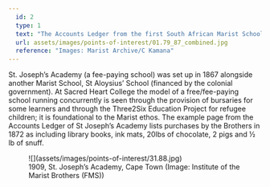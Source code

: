 ```yaml
---
  id: 2
  type: 1
  text: "The Accounts Ledger from the first South African Marist School, St. Joseph’s Academy in Cape Town, kept in the Marist Archive."
  url: assets/images/points-of-interest/01.79_87_combined.jpg
  reference: "Images: Marist Archive/C Kamana"
---
```

St. Joseph’s Academy (a fee-paying school) was set up in 1867 alongside another Marist School, St Aloysius’ School (financed by the colonial government). At Sacred Heart College the model of a free/fee-paying school running concurrently is seen through the provision of bursaries for some learners and through the Three2Six Education Project for refugee children; it is foundational to the Marist ethos. The example page from the Accounts Ledger of St Joseph’s Academy lists purchases by the Brothers in 1872 as including library books, ink mats, 20lbs of chocolate, 2 pigs and ½ lb of snuff.

<figure>![](assets/images/points-of-interest/31.88.jpg)
  <figcaption>1909, St. Joseph’s Academy, Cape Town (Image: Institute of the Marist Brothers (FMS))</figcaption>
</figure>



